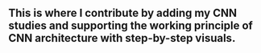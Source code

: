 ## This is where I contribute by adding my CNN studies and supporting the working principle of CNN architecture with step-by-step visuals.
